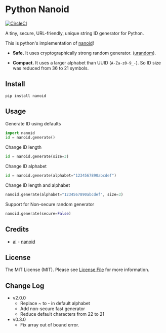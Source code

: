 # Python Nanoid

[![CircleCI](https://circleci.com/gh/puyuan/py-nanoid/tree/master.svg?style=svg)](https://circleci.com/gh/puyuan/py-nanoid/tree/master)


A tiny, secure, URL-friendly, unique string ID generator for Python.

This is python's implementation of [nanoid](https://github.com/ai/nanoid)!


* **Safe.** It uses cryptographically strong random generator. ([urandom](https://docs.python.org/3/library/os.html#os.urandom)).

* **Compact.** It uses a larger alphabet than UUID (`A-Za-z0-9_-`).
So ID size was reduced from 36 to 21 symbols.

##  Install

```
pip install nanoid
```


## Usage

Generate ID using defaults

``` python
import nanoid
id = nanoid.generate()
```

Change ID length

``` python
id = nanoid.generate(size=3)
```

Change ID alphabet

``` python
id = nanoid.generate(alphabet="1234567890abcdef")
```

Change ID length and alphabet

``` python
nanoid.generate(alphabet="1234567890abcdef", size=3)
```

Support for Non-secure random generator

```python
nanoid.generate(secure=False)
```


## Credits

- [ai](https://github.com/ai) - [nanoid](https://github.com/ai/nanoid)


## License

The MIT License (MIT). Please see [License File](LICENSE) for more information.

## Change Log

- v2.0.0 
    -  Replace ~ to - in default alphabet
    - Add non-secure fast generator
    - Reduce default characters from 22 to 21 
- v0.3.0 
    - Fix array out of bound error.
